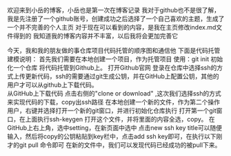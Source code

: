 欢迎来到小岳的博客，小岳也是第一次在博客记录
我对于github也不是很了解，我是先注册了一个github账号，创建成功之后选择了一个自己喜欢的主题，生成了一个并不完善的个人主页
对于现在可以看到的内容，是我在主页修改index.md文件得到的
我知道我的博客内容并不丰富，以后我将会更加完善它

今天，我和我的朋友做的事仓库项目代码托管的顺序图和通信他
下面是代码托管建模说明：
首先我们需要在本地创建一个项目，作为托管项目
使用：git init 初始化一个仓库
将代码托管到Github上。
打开Github官网 登录在仓库中选择ssh的方式上传更新代码，ssh的需要通过git生成公钥，并在GitHub上配置公钥，其他的用户才可以从github上下载代码。    
从GitHub上下载代码    点击右侧的"clone or download" ,这次我们选择ssh的方式来实现代码的下载，copy出ssh路径
在本地创建一个新的文件，作为第二个操作用户，右键并选择打开一个新的git窗口，并进行初始化仓库执行
打开第一个git窗口，在上面执行ssh-keygen
打开这个文件，并将里面的内容全选，copy。
在GitHub上右上角，选中setting，在新页面中选中
点击new ssh key
title可以随便输入，然后将copy的公钥粘贴到key栏中，点击add ssh key即可，在执行以下刚才的git pull 命令即可
在新的文件中，我们可以发现代码已经成功的被pull下来。

